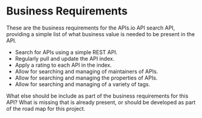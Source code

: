 # Business Requirements
These are the business requirements for the APIs.io API search API, providing a simple list of what business value is needed to be present in the API.

- Search for APIs using a simple REST API.
- Regularly pull and update the API index.
- Apply a rating to each API in the index.
- Allow for searching and managing of maintainers of APIs.
- Allow for searching and managing the properties of APIs.
- Allow for searching and managing of a variety of tags.

What else should be include as part of the business requirements for this API? What is missing that is already present, or should be developed as part of the road  map for this project.